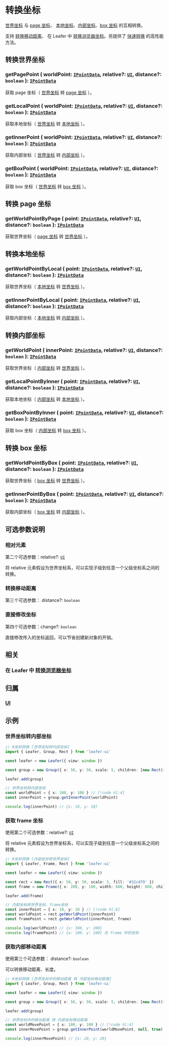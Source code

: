 # 转换坐标

[世界坐标](/guide/basic/coordinate.md#world) 与 [page 坐标](/guide/basic/coordinate.md#page)、
[本地坐标](/guide/basic/coordinate.md#local)、[内部坐标](/guide/basic/coordinate.md#inner)、[box 坐标](/guide/basic/coordinate.md#box) 的互相转换。

支持 [转换移动距离](#转换移动距离)、 在 Leafer 中 [转换浏览器坐标](/reference/display/Leafer.md#getworldpointbyclient-clientpoint-iclientpointdata-update-boolean-ipointdata)。另提供了 [快速转换](./high.md) 的高性能方法。

## 转换世界坐标

### getPagePoint ( worldPoint: [`IPointData`](/reference/interface/math/Math.md#ipointdata), relative?: [`UI`](/reference/display/UI.md), distance?: `boolean` ): [`IPointData`](/reference/interface/math/Math.md#ipointdata)

获取 page 坐标（ [世界坐标](/guide/basic/coordinate.md#world) 转 [page 坐标](/guide/basic/coordinate.md#page) ）。

### getLocalPoint ( worldPoint: [`IPointData`](/reference/interface/math/Math.md#ipointdata), relative?: [`UI`](/reference/display/UI.md), distance?: `boolean` ): [`IPointData`](/reference/interface/math/Math.md#ipointdata)

获取本地坐标（ [世界坐标](/guide/basic/coordinate.md#world) 转 [本地坐标](/guide/basic/coordinate.md#local) ）。

### getInnerPoint ( worldPoint: [`IPointData`](/reference/interface/math/Math.md#ipointdata), relative?: [`UI`](/reference/display/UI.md), distance?: `boolean` ): [`IPointData`](/reference/interface/math/Math.md#ipointdata)

获取内部坐标（ [世界坐标](/guide/basic/coordinate.md#world) 转 [内部坐标](/guide/basic/coordinate.md#inner) ）。

### getBoxPoint ( worldPoint: [`IPointData`](/reference/interface/math/Math.md#ipointdata), relative?: [`UI`](/reference/display/UI.md), distance?: `boolean` ): [`IPointData`](/reference/interface/math/Math.md#ipointdata)

获取 box 坐标（ [世界坐标](/guide/basic/coordinate.md#world) 转 [box 坐标](/guide/basic/coordinate.md#box) ）。

## 转换 page 坐标

### getWorldPointByPage ( point: [`IPointData`](/reference/interface/math/Math.md#ipointdata), relative?: [`UI`](/reference/display/UI.md), distance?: `boolean` ): [`IPointData`](/reference/interface/math/Math.md#ipointdata)

获取世界坐标（ [page 坐标](/guide/basic/coordinate.md#page) 转 [世界坐标](/guide/basic/coordinate.md#world) ）。

## 转换本地坐标

### getWorldPointByLocal ( point: [`IPointData`](/reference/interface/math/Math.md#ipointdata), relative?: [`UI`](/reference/display/UI.md), distance?: `boolean` ): [`IPointData`](/reference/interface/math/Math.md#ipointdata)

获取世界坐标（ [本地坐标](/guide/basic/coordinate.md#local) 转 [世界坐标](/guide/basic/coordinate.md#world) ）。

### getInnerPointByLocal ( point: [`IPointData`](/reference/interface/math/Math.md#ipointdata), relative?: [`UI`](/reference/display/UI.md), distance?: `boolean` ): [`IPointData`](/reference/interface/math/Math.md#ipointdata)

获取内部坐标（ [本地坐标](/guide/basic/coordinate.md#local) 转 [内部坐标](/guide/basic/coordinate.md#inner) ）。

## 转换内部坐标

### getWorldPoint ( innerPoint: [`IPointData`](/reference/interface/math/Math.md#ipointdata), relative?: [`UI`](/reference/display/UI.md), distance?: `boolean` ): [`IPointData`](/reference/interface/math/Math.md#ipointdata)

获取世界坐标（ [内部坐标](/guide/basic/coordinate.md#inner) 转 [世界坐标](/guide/basic/coordinate.md#world) ）。

### getLocalPointByInner ( point: [`IPointData`](/reference/interface/math/Math.md#ipointdata), relative?: [`UI`](/reference/display/UI.md), distance?: `boolean` ): [`IPointData`](/reference/interface/math/Math.md#ipointdata)

获取本地坐标（ [内部坐标](/guide/basic/coordinate.md#inner) 转 [本地坐标](/guide/basic/coordinate.md#local) ）。

### getBoxPointByInner ( point: [`IPointData`](/reference/interface/math/Math.md#ipointdata), relative?: [`UI`](/reference/display/UI.md), distance?: `boolean` ): [`IPointData`](/reference/interface/math/Math.md#ipointdata)

获取 box 坐标（ [内部坐标](/guide/basic/coordinate.md#inner) 转 [box 坐标](/guide/basic/coordinate.md#box) ）。

## 转换 box 坐标

### getWorldPointByBox ( point: [`IPointData`](/reference/interface/math/Math.md#ipointdata), relative?: [`UI`](/reference/display/UI.md), distance?: `boolean` ): [`IPointData`](/reference/interface/math/Math.md#ipointdata)

获取世界坐标（ [box 坐标](/guide/basic/coordinate.md#box) 转 [世界坐标](/guide/basic/coordinate.md#world) ）。

### getInnerPointByBox ( point: [`IPointData`](/reference/interface/math/Math.md#ipointdata), relative?: [`UI`](/reference/display/UI.md), distance?: `boolean` ): [`IPointData`](/reference/interface/math/Math.md#ipointdata)

获取内部坐标（ [box 坐标](/guide/basic/coordinate.md#box) 转 [内部坐标](/guide/basic/coordinate.md#inner) ）。

## 可选参数说明

### 相对元素

第二个可选参数：relative?: [`UI`](/reference/display/UI.md)

将 relative 元素假设为世界坐标系，可以实现子级到任意一个父级坐标系之间的转换。

### 转换移动距离

第三个可选参数： distance?: `boolean`

### 直接修改坐标

第四个可选参数：change?: `boolean`

直接修改传入的坐标返回，可以节省创建新对象的开销。

## 相关

### 在 Leafer 中 [转换浏览器坐标](/reference/display/Leafer.md#getworldpointbyclient-clientpoint-iclientpointdata-update-boolean-ipointdata)

## 归属

### [UI](/reference/display/UI.md)

## 示例

### 世界坐标转内部坐标

```ts
// #坐标转换 [世界坐标转内部坐标]
import { Leafer, Group, Rect } from 'leafer-ui'

const leafer = new Leafer({ view: window })

const group = new Group({ x: 50, y: 50, scale: 5, children: [new Rect({ fill: '#32cd79' })] })

leafer.add(group)

// 世界坐标转内部坐标
const worldPoint = { x: 100, y: 100 } // [!code hl:4]
const innerPoint = group.getInnerPoint(worldPoint)

console.log(innerPoint) // {x: 10, y: 10}
```

### 获取 frame 坐标

使用第二个可选参数：relative?: [`UI`](/reference/display/UI.md)

将 relative 元素假设为世界坐标系，可以实现子级到任意一个父级坐标系之间的转换。

```ts
// #坐标转换 [内部坐标转世界坐标]
import { Leafer, Frame, Rect } from 'leafer-ui'

const leafer = new Leafer({ view: window })

const rect = new Rect({ x: 50, y: 50, scale: 5, fill: '#32cd79' })
const frame = new Frame({ x: 200, y: 100, width: 600, height: 800, children: [rect] })

leafer.add(frame)

// 内部坐标转世界坐标、frame坐标
const innerPoint = { x: 10, y: 10 } // [!code hl:6]
const worldPoint = rect.getWorldPoint(innerPoint)
const framePoint = rect.getWorldPoint(innerPoint, frame)

console.log(worldPoint) // {x: 300, y: 200} 
console.log(framePoint) // {x: 100, y: 100} 在 frame 中的坐标
```

### 获取内部移动距离

使用第三个可选参数： distance?: `boolean`

可以转换移动距离、长度。

```ts
// #坐标转换 [世界坐标中的移动距离 转 内部坐标移动距离]
import { Leafer, Group, Rect } from 'leafer-ui'

const leafer = new Leafer({ view: window })

const group = new Group({ x: 50, y: 50, scale: 5, children: [new Rect({ fill: '#32cd79' })] })

leafer.add(group)

// 世界坐标中的移动距离 转 内部坐标移动距离
const worldMovePoint = { x: 100, y: 100 } // [!code hl:4]
const innerMovePoint = group.getInnerPoint(worldMovePoint, null, true)

console.log(innerMovePoint) // {x: 20, y: 20}
```
